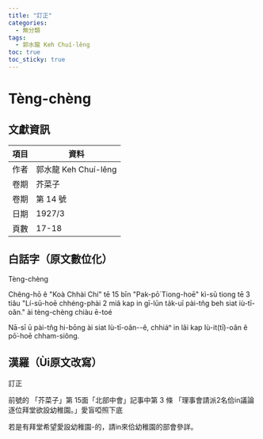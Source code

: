 ```yaml
---
title: "訂正"
categories:
  - 無分類
tags:
  - 郭水龍 Keh Chuí-lêng
toc: true
toc_sticky: true
---
```


# Tèng-chèng

## 文獻資訊

| 項目 | 資料 |
|---|---|
| 作者 | 郭水龍 Keh Chuí-lêng |
| 卷期 | 芥菜子 |
| 卷期 | 第 14 號 |
| 日期 | 1927/3 |
| 頁數 | 17-18 |

## 白話字（原文數位化）

Tèng-chèng

Chêng-hō ê "Koà Chhài Chí" tē 15 bīn "Pak-pō͘ Tiong-hoē" kì-sū tiong tē 3 tiâu "Lí-sū-hoē chhéng-phài 2 miâ kap in gī-lūn ta̍k-uī pài-tn̂g beh siat iù-tī-oân." ài tèng-chèng chiàu ē-toé

Nā-sī ū pài-tn̂g hi-bōng ài siat Iù-tī-oân--ê, chhiáⁿ in lâi kap Iù-it(tī)-oân ê pō͘-hoē chham-siông.

## 漢羅（Ùi原文改寫）

訂正

前號的 「芥菜子」第 15面「北部中會」記事中第 3 條 「理事會請派2名佮in議論逐位拜堂欲設幼稚園。」愛盲啞照下底

若是有拜堂希望愛設幼稚園-的，請in來佮幼稚園的部會參詳。
